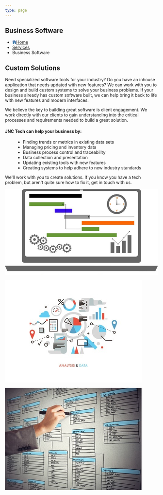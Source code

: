 ```yaml
---
type: page
---
```


<section class="breadcrumb-wrap">
    <div class="overlay"></div>
    <div class="container">
        <div class="row">
            <div class="col-sm-12">
                <h1>Business Software</h1>
                <ul class="breadcrumb">
                    <li><a href="../index.html"><img class="img-home" src="../../Content/consultant/images/common/icon-home.gif" alt="icon home">Home</a></li>
                    <li><a href="#">Services</a></li>
                    <li class="last">Business Software</li>
                </ul>
            </div>
        </div>
    </div>
</section>

<section class="page-wrap page-portfolio-single">
    <div class="container">
        <div class="row">
            <main class="main-content">
                <div class="content">
                    <div class="portfolio-single">
                        <article>
                            <div class="col-sm-6">
                                <h2>Custom Solutions</h2>
                                <p>
                                    Need specialized software tools for your industry? Do you have an inhouse application that needs updated with new features? We can work with you to design and build custom systems to solve your business problems. If your business already has custom software
                                    built, we can help bring it back to life with new features and modern interfaces.
                                </p>
                                <p>
                                    We believe the key to building great software is client engagement. We work directly with our clients to gain understanding into the critical processes and requirements needed to build a great solution.
                                </p>
                                <h4>JNC Tech can help your business by:</h4>
                                <p>
                                    <ul style="margin-left:35px">
                                        <li>Finding trends or metrics in existing data sets</li>
                                        <li>Managing pricing and inventory data</li>
                                        <li>Business process control and traceability</li>
                                        <li>Data collection and presentation</li>
                                        <li>Updating existing tools with new features</li>
                                        <li>Creating systems to help adhere to new industry standards</li>
                                    </ul>
                                </p>
                                <p>
                                    We'll work with you to create solutions. If you know you have a tech problem, but aren't quite sure how to fix it, get in touch with us.
                                </p>
                            </div>
                            <div class="col-sm-6">
                                <p class="img01"><img src="../../Content/consultant/images/pages/services-business-software-main.jpg"></p>
                                <p class="img02"><img src="../../Content/consultant/images/pages/services-business-software-small2.jpg"></p>
                                <p class="img03"><img src="../../Content/consultant/images/pages/services-business-software-small1.jpg"></p>
                            </div>
                        </article>
                    </div>
                </div>
            </main>
        </div>
    </div>
</section>
